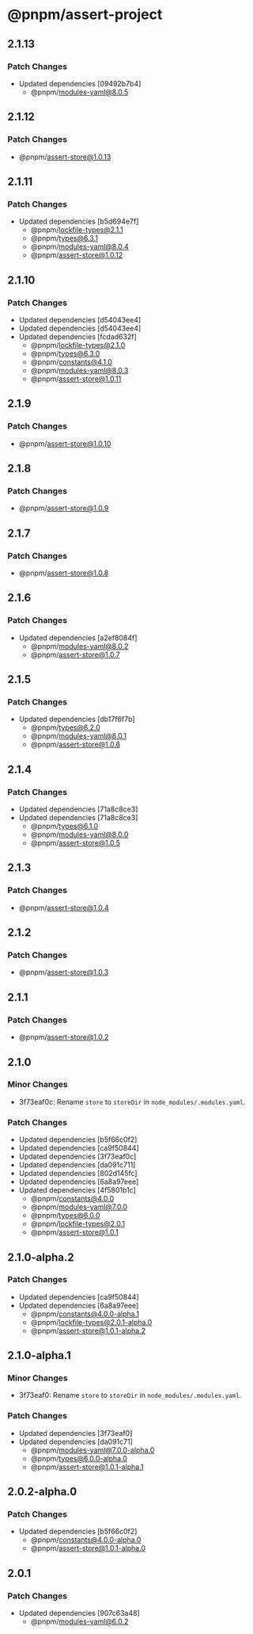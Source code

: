 # @pnpm/assert-project

## 2.1.13

### Patch Changes

- Updated dependencies [09492b7b4]
  - @pnpm/modules-yaml@8.0.5

## 2.1.12

### Patch Changes

- @pnpm/assert-store@1.0.13

## 2.1.11

### Patch Changes

- Updated dependencies [b5d694e7f]
  - @pnpm/lockfile-types@2.1.1
  - @pnpm/types@6.3.1
  - @pnpm/modules-yaml@8.0.4
  - @pnpm/assert-store@1.0.12

## 2.1.10

### Patch Changes

- Updated dependencies [d54043ee4]
- Updated dependencies [d54043ee4]
- Updated dependencies [fcdad632f]
  - @pnpm/lockfile-types@2.1.0
  - @pnpm/types@6.3.0
  - @pnpm/constants@4.1.0
  - @pnpm/modules-yaml@8.0.3
  - @pnpm/assert-store@1.0.11

## 2.1.9

### Patch Changes

- @pnpm/assert-store@1.0.10

## 2.1.8

### Patch Changes

- @pnpm/assert-store@1.0.9

## 2.1.7

### Patch Changes

- @pnpm/assert-store@1.0.8

## 2.1.6

### Patch Changes

- Updated dependencies [a2ef8084f]
  - @pnpm/modules-yaml@8.0.2
  - @pnpm/assert-store@1.0.7

## 2.1.5

### Patch Changes

- Updated dependencies [db17f6f7b]
  - @pnpm/types@6.2.0
  - @pnpm/modules-yaml@8.0.1
  - @pnpm/assert-store@1.0.6

## 2.1.4

### Patch Changes

- Updated dependencies [71a8c8ce3]
- Updated dependencies [71a8c8ce3]
  - @pnpm/types@6.1.0
  - @pnpm/modules-yaml@8.0.0
  - @pnpm/assert-store@1.0.5

## 2.1.3

### Patch Changes

- @pnpm/assert-store@1.0.4

## 2.1.2

### Patch Changes

- @pnpm/assert-store@1.0.3

## 2.1.1

### Patch Changes

- @pnpm/assert-store@1.0.2

## 2.1.0

### Minor Changes

- 3f73eaf0c: Rename `store` to `storeDir` in `node_modules/.modules.yaml`.

### Patch Changes

- Updated dependencies [b5f66c0f2]
- Updated dependencies [ca9f50844]
- Updated dependencies [3f73eaf0c]
- Updated dependencies [da091c711]
- Updated dependencies [802d145fc]
- Updated dependencies [6a8a97eee]
- Updated dependencies [4f5801b1c]
  - @pnpm/constants@4.0.0
  - @pnpm/modules-yaml@7.0.0
  - @pnpm/types@6.0.0
  - @pnpm/lockfile-types@2.0.1
  - @pnpm/assert-store@1.0.1

## 2.1.0-alpha.2

### Patch Changes

- Updated dependencies [ca9f50844]
- Updated dependencies [6a8a97eee]
  - @pnpm/constants@4.0.0-alpha.1
  - @pnpm/lockfile-types@2.0.1-alpha.0
  - @pnpm/assert-store@1.0.1-alpha.2

## 2.1.0-alpha.1

### Minor Changes

- 3f73eaf0: Rename `store` to `storeDir` in `node_modules/.modules.yaml`.

### Patch Changes

- Updated dependencies [3f73eaf0]
- Updated dependencies [da091c71]
  - @pnpm/modules-yaml@7.0.0-alpha.0
  - @pnpm/types@6.0.0-alpha.0
  - @pnpm/assert-store@1.0.1-alpha.1

## 2.0.2-alpha.0

### Patch Changes

- Updated dependencies [b5f66c0f2]
  - @pnpm/constants@4.0.0-alpha.0
  - @pnpm/assert-store@1.0.1-alpha.0

## 2.0.1

### Patch Changes

- Updated dependencies [907c63a48]
  - @pnpm/modules-yaml@6.0.2
